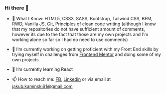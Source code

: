 ### Hi there 👋

- 📗 What I Know: 
      HTML5, 
      CSS3, 
      SASS, 
      Bootstrap, 
      Tailwind CSS, 
      BEM, 
      RWD, 
      Vanilla JS, 
      Git, 
      Principles of clean code writing (although I know that my repositories do not have sufficient amount of comments, however its due to the fact that those are my own projects and I'm working alone so far so I had no need to use comments)

- 🔭 I’m currently working on getting proficient with my Front End skills by trying myself in challenges from [Frontend Mentor](https://www.frontendmentor.io/challenges) and doing some of my own projects

- 🌱 I’m currently learning React 

- 📫 How to reach me: [FB](https://www.facebook.com/JKaminski61), [Linkedin](https://www.linkedin.com/in/jakub-kami%C5%84ski-89880523b/) or via email at jakub.kaminski61@gmail.com

<!--
**JKuba61/JKuba61** is a ✨ _special_ ✨ repository because its `README.md` (this file) appears on your GitHub profile.

Here are some ideas to get you started:

- 🔭 I’m currently working on ...
- 🌱 I’m currently learning ...
- 👯 I’m looking to collaborate on ...
- 🤔 I’m looking for help with ...
- 💬 Ask me about ...
- 📫 How to reach me: ...
- 😄 Pronouns: ...

-->
